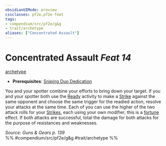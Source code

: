 ```yaml
---
obsidianUIMode: preview
cssclasses: pf2e,pf2e-feat
tags:
- compendium/src/pf2e/g&g
- trait/archetype
aliases: ["Concentrated Assault"]
---
```

# Concentrated Assault  *Feat 14*  
[archetype](rules/traits/archetype.md "Archetype Feat Trait")  

- **Prerequisites**: [Sniping Duo Dedication](compendium/feats/sniping-duo-dedication-g-g.md)

You and your spotter combine your efforts to bring down your target. If you and your spotter both use the [Ready](rules/actions/ready.md) activity to make a [Strike](rules/actions/strike.md) against the same opponent and choose the same trigger for the readied action, resolve your attacks at the same time. Each of you can use the higher of the two attack rolls for your [Strikes](rules/actions/strike.md), each using your own modifier; this is a [fortune](rules/traits/fortune.md "Fortune Effect Trait") effect. If both attacks are successful, total the damage for both attacks for the purpose of resistances and weaknesses.

*Source: Guns & Gears p. 139*  
%% #compendium/src/pf2e/g&g #trait/archetype %%